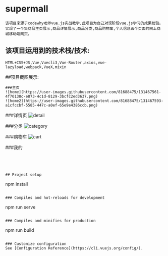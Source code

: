 
# supermall
```
该项目来源于codewhy老师vue.js实战教学,此项目为自己对现阶段vue.js学习的成果检验。
实现了一个集商品主页展示,商品详情展示,商品分类,商品购物车,个人信息五个页面的网上商城移动端网页。
```
## 该项目运用到的技术栈/技术:
```
HTML+CSS+JS,Vue,Vuecli3,Vue-Router,axios,vue-lazyload,webpack,VueX,mixin
```

##项目截图展示:
```
###主页
![home](https://user-images.githubusercontent.com/81688475/131467561-4f70138c-e873-4c1d-8129-3bcfc2ed3637.png)
![home2](https://user-images.githubusercontent.com/81688475/131467593-a1cfccbf-5585-447c-a0ef-65e9e4386ccb.png)
```
###详情页
![detail](https://user-images.githubusercontent.com/81688475/131467619-f4c8651a-1872-4331-a790-16763b4bf6d3.png)

###分类
![category](https://user-images.githubusercontent.com/81688475/131467625-80160c23-fb1a-4063-bdb0-1c00a01a8b6a.png)

###购物车
![cart](https://user-images.githubusercontent.com/81688475/131467519-3a5ec030-f4ad-485d-bb86-79c5871a72e9.png)

###我的
```




## Project setup
```
npm install
```

### Compiles and hot-reloads for development
```
npm run serve
```

### Compiles and minifies for production
```
npm run build
```

### Customize configuration
See [Configuration Reference](https://cli.vuejs.org/config/).
